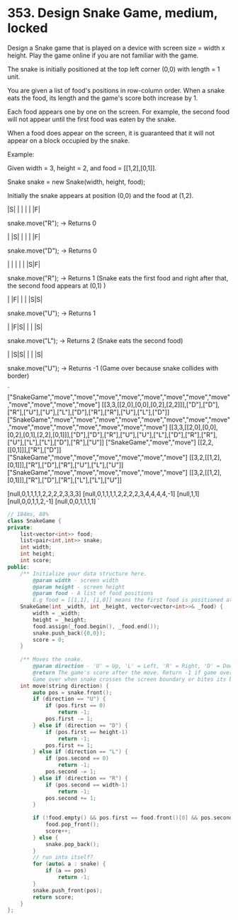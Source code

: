 # 353. Design Snake Game, medium, locked
Design a Snake game that is played on a device with screen size = width x height. Play the game online if you are not familiar with the game.

The snake is initially positioned at the top left corner (0,0) with length = 1 unit.

You are given a list of food's positions in row-column order. When a snake eats the food, its length and the game's score both increase by 1.

Each food appears one by one on the screen. For example, the second food will not appear until the first food was eaten by the snake.

When a food does appear on the screen, it is guaranteed that it will not appear on a block occupied by the snake.

Example:

Given width = 3, height = 2, and food = [[1,2],[0,1]].

Snake snake = new Snake(width, height, food);

Initially the snake appears at position (0,0) and the food at (1,2).

|S| | |
| | |F|

snake.move("R"); -> Returns 0

| |S| |
| | |F|

snake.move("D"); -> Returns 0

| | | |
| |S|F|

snake.move("R"); -> Returns 1 (Snake eats the first food and right after that, the second food appears at (0,1) )

| |F| |
| |S|S|

snake.move("U"); -> Returns 1

| |F|S|
| | |S|

snake.move("L"); -> Returns 2 (Snake eats the second food)

| |S|S|
| | |S|

snake.move("U"); -> Returns -1 (Game over because snake collides with border)

`
["SnakeGame","move","move","move","move","move","move","move","move","move","move","move","move"]
[[3,3,[[2,0],[0,0],[0,2],[2,2]]],["D"],["D"],["R"],["U"],["U"],["L"],["D"],["R"],["R"],["U"],["L"],["D"]]
["SnakeGame","move","move","move","move","move","move","move","move","move","move","move","move","move","move","move"]
[[3,3,[[2,0],[0,0],[0,2],[0,1],[2,2],[0,1]]],["D"],["D"],["R"],["U"],["U"],["L"],["D"],["R"],["R"],["U"],["L"],["L"],["D"],["R"],["U"]]
["SnakeGame","move","move"]
[[2,2,[[0,1]]],["R"],["D"]]
["SnakeGame","move","move","move","move","move","move"]
[[3,2,[[1,2],[0,1]]],["R"],["D"],["R"],["U"],["L"],["U"]]
["SnakeGame","move","move","move","move","move","move"]
[[3,2,[[1,2],[0,1]]],["R"],["D"],["R"],["L"],["L"],["U"]]

[null,0,1,1,1,1,2,2,2,2,3,3,3]
[null,0,1,1,1,1,2,2,2,2,3,4,4,4,4,-1]
[null,1,1]
[null,0,0,1,1,2,-1]
[null,0,0,1,1,1,1]
`
```c++
// 184ms, 88%
class SnakeGame {
private:
    list<vector<int>> food;
    list<pair<int,int>> snake;
    int width;
    int height;
    int score;
public:
    /** Initialize your data structure here.
        @param width - screen width
        @param height - screen height 
        @param food - A list of food positions
        E.g food = [[1,1], [1,0]] means the first food is positioned at [1,1], the second is at [1,0]. */
    SnakeGame(int _width, int _height, vector<vector<int>>& _food) {
        width = _width;
        height = _height;
        food.assign(_food.begin(), _food.end());
        snake.push_back({0,0});
        score = 0;
    }
    
    /** Moves the snake.
        @param direction - 'U' = Up, 'L' = Left, 'R' = Right, 'D' = Down 
        @return The game's score after the move. Return -1 if game over. 
        Game over when snake crosses the screen boundary or bites its body. */
    int move(string direction) {
        auto pos = snake.front();
        if (direction == "U") {
            if (pos.first == 0)
                return -1;
            pos.first -= 1;
        } else if (direction == "D") {
            if (pos.first == height-1)
                return -1;
            pos.first += 1;
        } else if (direction == "L") {
            if (pos.second == 0)
                return -1;
            pos.second -= 1;
        } else if (direction == "R") {
            if (pos.second == width-1)
                return -1;
            pos.second += 1;
        }
        
        if (!food.empty() && pos.first == food.front()[0] && pos.second == food.front()[1]) {
            food.pop_front();
            score++;
        } else {
            snake.pop_back();
        }
        // run into itself?
        for (auto& a : snake) {
            if (a == pos)
                return -1;
        }
        snake.push_front(pos);
        return score;
    }
};
```